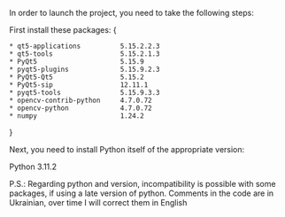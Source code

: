 In order to launch the project, you need to take the following steps:

First install these packages:
{

	* qt5-applications          5.15.2.2.3
	* qt5-tools                 5.15.2.1.3
	* PyQt5                     5.15.9
	* pyqt5-plugins             5.15.9.2.3
	* PyQt5-Qt5                 5.15.2
	* PyQt5-sip                 12.11.1
	* pyqt5-tools               5.15.9.3.3
	* opencv-contrib-python     4.7.0.72
	* opencv-python             4.7.0.72
	* numpy                     1.24.2
 
}

Next, you need to install Python itself of the appropriate version:

Python 3.11.2

P.S.: Regarding python and version, incompatibility is possible with some packages,  if using a late version of python. Comments in the code are in Ukrainian, over time I will correct them in English
